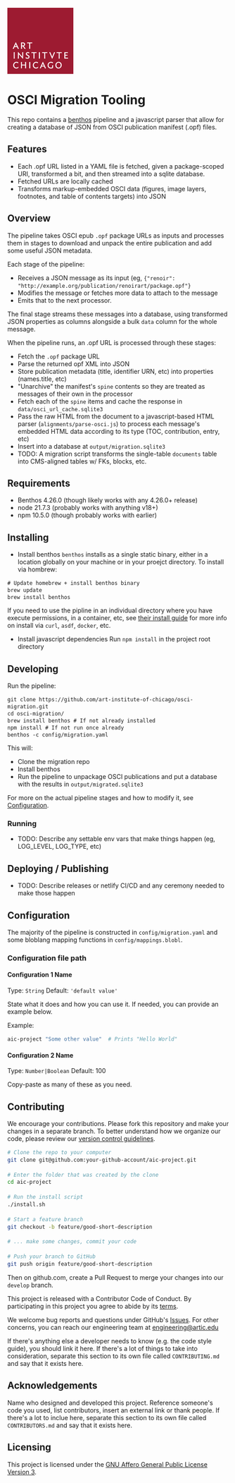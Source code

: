 ![Art Institute of Chicago](https://raw.githubusercontent.com/Art-Institute-of-Chicago/template/master/aic-logo.gif)

# OSCI Migration Tooling

This repo contains a [benthos](https://benthos.dev) pipeline and a javascript parser that allow for creating a database of JSON from OSCI publication manifest (.opf) files. 

## Features
* Each .opf URL listed in a YAML file is fetched, given a package-scoped URI, transformed a bit, and then streamed into a sqlite database.
* Fetched URLs are locally cached
* Transforms markup-embedded OSCI data (figures, image layers, footnotes, and table of contents targets) into JSON

## Overview

The pipeline takes OSCI epub `.opf` package URLs as inputs and processes them in stages to download and unpack the entire publication and add some useful JSON metadata.

Each stage of the pipeline:
- Receives a JSON message as its input (eg, `{"renoir": "http://example.org/publication/renoirart/package.opf"}`
- Modifies the message or fetches more data to attach to the message
- Emits that to the next processor. 

The final stage streams these messages into a database, using transformed JSON properties as columns alongside a bulk `data` column for the whole message.

When the pipeline runs, an .opf URL is processed through these stages:
- Fetch the `.opf` package URL
- Parse the returned opf XML into JSON
- Store publication metadata (title, identifier URN, etc) into properties (names.title, etc)
- "Unarchive" the manifest's `spine` contents so they are treated as messages of their own in the processor
- Fetch each of the `spine` items and cache the response in `data/osci_url_cache.sqlite3`
- Pass the raw HTML from the document to a javascript-based HTML parser (`alignments/parse-osci.js`) to process each message's embedded HTML data according to its type (TOC, contribution, entry, etc)
- Insert into a database at `output/migration.sqlite3`
- TODO: A migration script transforms the single-table `documents` table into CMS-aligned tables w/ FKs, blocks, etc.

## Requirements

- Benthos 4.26.0 (though likely works with any 4.26.0+ release)
- node 21.7.3 (probably works with anything v18+)
- npm 10.5.0 (though probably works with earlier)

## Installing

- Install benthos
`benthos` installs as a single static binary, either in a location globally on your machine or in your proejct directory. To install via hombrew:

```shell
# Update homebrew + install benthos binary
brew update
brew install benthos
```

If you need to use the pipline in an individual directory where you have execute permissions, in a container, etc, see [their install guide](https://www.benthos.dev/docs/guides/getting_started) for more info on install via `curl`, `asdf`, `docker`, etc.

- Install javascript dependencies
Run `npm install` in the project root directory

## Developing

Run the pipeline:

```shell
git clone https://github.com/art-institute-of-chicago/osci-migration.git
cd osci-migration/
brew install benthos # If not already installed
npm install # If not run once already
benthos -c config/migration.yaml
```

This will:
- Clone the migration repo
- Install benthos
- Run the pipeline to unpackage OSCI publications and put a database with the results in `output/migrated.sqlite3`

For more on the actual pipeline stages and how to modify it, see [Configuration](#configuration).
### Running

- TODO: Describe any settable env vars that make things happen (eg, LOG_LEVEL, LOG_TYPE, etc)

## Deploying / Publishing

- TODO: Describe releases or netlify CI/CD and any ceremony needed to make those happen

## Configuration

The majority of the pipeline is constructed in `config/migration.yaml` and some bloblang mapping functions in `config/mappings.blobl`.

### Configuration file path

#### Configuration 1 Name
Type: `String`
Default: `'default value'`

State what it does and how you can use it. If needed, you can provide
an example below.

Example:
```bash
aic-project "Some other value"  # Prints "Hello World"
```

#### Configuration 2 Name
Type: `Number|Boolean`
Default: 100

Copy-paste as many of these as you need.

## Contributing

We encourage your contributions. Please fork this repository and make your changes in a separate branch. To better understand how we organize our code, please review our [version control guidelines](https://docs.google.com/document/d/1B-27HBUc6LDYHwvxp3ILUcPTo67VFIGwo5Hiq4J9Jjw).

```bash
# Clone the repo to your computer
git clone git@github.com:your-github-account/aic-project.git

# Enter the folder that was created by the clone
cd aic-project

# Run the install script
./install.sh

# Start a feature branch
git checkout -b feature/good-short-description

# ... make some changes, commit your code

# Push your branch to GitHub
git push origin feature/good-short-description
```

Then on github.com, create a Pull Request to merge your changes into our
`develop` branch.

This project is released with a Contributor Code of Conduct. By participating in
this project you agree to abide by its [terms](CODE_OF_CONDUCT.md).

We welcome bug reports and questions under GitHub's [Issues](issues). For other concerns, you can reach our engineering team at [engineering@artic.edu](mailto:engineering@artic.edu)

If there's anything else a developer needs to know (e.g. the code style
guide), you should link it here. If there's a lot of things to take into
consideration, separate this section to its own file called `CONTRIBUTING.md`
and say that it exists here.

## Acknowledgements

Name who designed and developed this project. Reference someone's code you used,
list contributors, insert an external link or thank people. If there's a lot to
inclue here, separate this section to its own file called `CONTRIBUTORS.md` and
say that it exists here.

## Licensing

This project is licensed under the [GNU Affero General Public License
Version 3](LICENSE).
